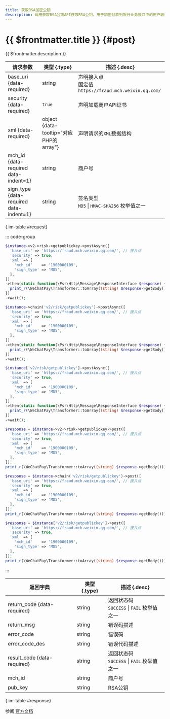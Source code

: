 ```yaml
---
title: 获取RSA加密公钥
description: 调用获取RSA公钥API获取RSA公钥，用于加密付款到银行业务接口中的用户敏感信息。
---
```


# {{ $frontmatter.title }} {#post}

{{ $frontmatter.description }}

| 请求参数 | 类型 {.type} | 描述 {.desc}
| --- | --- | ---
| base_uri {data-required} | string | 声明接入点<br/>固定值`https://fraud.mch.weixin.qq.com/`
| security {data-required} | `true` | 声明加载商户API证书
| xml {data-required} | object {data-tooltip="对应PHP的array"} | 声明请求的`XML`数据结构
| mch_id {data-required data-indent=1} | string | 商户号
| sign_type {data-required data-indent=1} | string | 签名类型<br/>`MD5` \| `HMAC-SHA256` 枚举值之一

{.im-table #request}

::: code-group

```php [异步纯链式]
$instance->v2->risk->getpublickey->postAsync([
  'base_uri' => 'https://fraud.mch.weixin.qq.com/', // 接入点
  'security' => true,
  'xml' => [
    'mch_id'    => '1900000109',
    'sign_type' => 'MD5',
  ],
])
->then(static function(\Psr\Http\Message\ResponseInterface $response) {
  print_r(\WeChatPay\Transformer::toArray((string) $response->getBody()));
})
->wait();
```

```php [异步声明式]
$instance->chain('v2/risk/getpublickey')->postAsync([
  'base_uri' => 'https://fraud.mch.weixin.qq.com/', // 接入点
  'security' => true,
  'xml' => [
    'mch_id'    => '1900000109',
    'sign_type' => 'MD5',
  ],
])
->then(static function(\Psr\Http\Message\ResponseInterface $response) {
  print_r(\WeChatPay\Transformer::toArray((string) $response->getBody()));
})
->wait();
```

```php [异步属性式]
$instance['v2/risk/getpublickey']->postAsync([
  'base_uri' => 'https://fraud.mch.weixin.qq.com/', // 接入点
  'security' => true,
  'xml' => [
    'mch_id'    => '1900000109',
    'sign_type' => 'MD5',
  ],
])
->then(static function(\Psr\Http\Message\ResponseInterface $response) {
  print_r(\WeChatPay\Transformer::toArray((string) $response->getBody()));
})
->wait();
```

```php [同步纯链式]
$response = $instance->v2->risk->getpublickey->post([
  'base_uri' => 'https://fraud.mch.weixin.qq.com/', // 接入点
  'security' => true,
  'xml' => [
    'mch_id'    => '1900000109',
    'sign_type' => 'MD5',
  ],
]);
print_r(\WeChatPay\Transformer::toArray((string) $response->getBody()));
```

```php [同步声明式]
$response = $instance->chain('v2/risk/getpublickey')->post([
  'base_uri' => 'https://fraud.mch.weixin.qq.com/', // 接入点
  'security' => true,
  'xml' => [
    'mch_id'    => '1900000109',
    'sign_type' => 'MD5',
  ],
]);
print_r(\WeChatPay\Transformer::toArray((string) $response->getBody()));
```

```php [同步属性式]
$response = $instance['v2/risk/getpublickey']->post([
  'base_uri' => 'https://fraud.mch.weixin.qq.com/', // 接入点
  'security' => true,
  'xml' => [
    'mch_id'    => '1900000109',
    'sign_type' => 'MD5',
  ],
]);
print_r(\WeChatPay\Transformer::toArray((string) $response->getBody()));
```

:::

| 返回字典 | 类型 {.type} | 描述 {.desc}
| --- | --- | ---
| return_code {data-required} | string | 返回状态码<br/>`SUCCESS` \| `FAIL` 枚举值之一
| return_msg | string | 错误码描述
| error_code | string | 错误码
| error_code_des | string | 错误代码描述
| result_code {data-required} | string | 返回状态码<br/>`SUCCESS` \| `FAIL` 枚举值之一
| mch_id | string | 商户号
| pub_key | string | RSA公钥

{.im-table #response}

参阅 [官方文档](https://pay.weixin.qq.com/doc/v2/merchant/4011941097)
